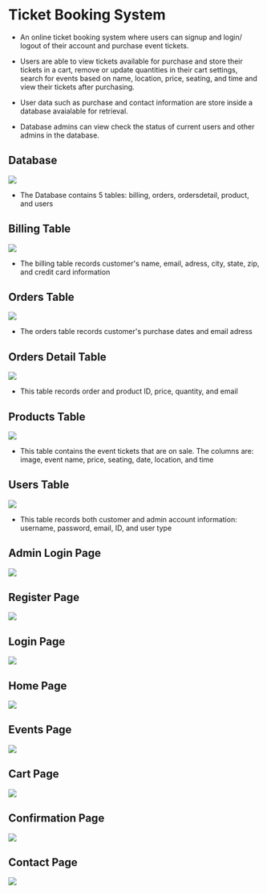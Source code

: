 # Ticket Booking System
- An online ticket booking system where users can signup and login/ logout of their account
  and purchase event tickets. 
  
- Users are able to view tickets available for purchase and store their tickets in a cart,
  remove or update quantities in their cart settings, search for events based
  on name, location, price, seating, and time and view their tickets after purchasing.

- User data such as purchase and contact information are store inside a database avaialable for 
  retrieval. 
  
- Database admins can view check the status of current users and other admins in the database. 


## Database
![](screenshots/database.JPG)

- The Database contains 5 tables: billing, orders, ordersdetail, product, and users

## Billing Table
![](screenshots/billing.JPG)

- The billing table records customer's name, email, adress, city, state, zip, and credit card information

## Orders Table
![](screenshots/orders.JPG)

- The orders table records customer's purchase dates and email adress

## Orders Detail Table
![](screenshots/ordersdetail.JPG)

- This table records order and product ID, price, quantity, and email

## Products Table
![](screenshots/product.JPG)

- This table contains the event tickets that are on sale. The columns are: image, event name, price, seating,
date, location, and time

## Users Table
![](screenshots/users.JPG)

- This table records both customer and admin account information: username, password, email, ID, and user type

## Admin Login Page
![](screenshots/admin_login.JPG)

## Register Page
![](screenshots/register.JPG)

## Login Page
![](screenshots/login.JPG)

## Home Page
![](screenshots/homepage.JPG)

## Events Page
![](screenshots/events.JPG)

## Cart Page
![](screenshots/cart.JPG)

## Confirmation Page
![](screenshots/confirmation.JPG)

## Contact Page
![](screenshots/contact.JPG)




